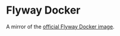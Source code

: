 # Flyway Docker

A mirror of the [official Flyway Docker image](https://hub.docker.com/r/flyway/flyway).
